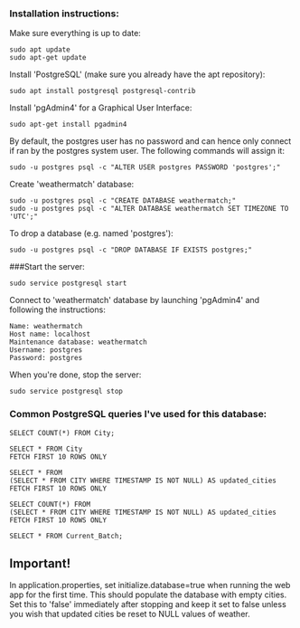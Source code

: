 ### Installation instructions:

Make sure everything is up to date:
```
sudo apt update
sudo apt-get update
```

Install 'PostgreSQL' (make sure you already have the apt repository):
```
sudo apt install postgresql postgresql-contrib
```

Install 'pgAdmin4' for a Graphical User Interface:
```
sudo apt-get install pgadmin4
```

By default, the postgres user has no password and can hence only connect if ran by the postgres system user. The following commands will assign it:
```
sudo -u postgres psql -c "ALTER USER postgres PASSWORD 'postgres';"
```

Create 'weathermatch' database:
```
sudo -u postgres psql -c "CREATE DATABASE weathermatch;"
sudo -u postgres psql -c "ALTER DATABASE weathermatch SET TIMEZONE TO 'UTC';"
```

To drop a database (e.g. named 'postgres'):
```
sudo -u postgres psql -c "DROP DATABASE IF EXISTS postgres;"
```

###Start the server:
```
sudo service postgresql start
```

Connect to 'weathermatch' database by launching 'pgAdmin4' and following the instructions:
```
Name: weathermatch
Host name: localhost
Maintenance database: weathermatch
Username: postgres
Password: postgres
```

When you're done, stop the server:
```
sudo service postgresql stop
```

### Common PostgreSQL queries I've used for this database:
```
SELECT COUNT(*) FROM City;

SELECT * FROM City
FETCH FIRST 10 ROWS ONLY

SELECT * FROM 
(SELECT * FROM CITY WHERE TIMESTAMP IS NOT NULL) AS updated_cities
FETCH FIRST 10 ROWS ONLY

SELECT COUNT(*) FROM 
(SELECT * FROM CITY WHERE TIMESTAMP IS NOT NULL) AS updated_cities
FETCH FIRST 10 ROWS ONLY

SELECT * FROM Current_Batch;
```

## Important!
In application.properties, set initialize.database=true when running the web app for the first time. This should populate the database with empty cities. Set this to 'false' immediately after stopping and keep it set to false unless you wish that updated cities be reset to NULL values of weather.
